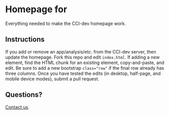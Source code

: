 # Homepage for [](https://cci-dev.org)

Everything needed to make the CCI-dev homepage work.

## Instructions

If you add or remove an app/analysis/etc. from the CCI-dev server, then update
the homepage. Fork this repo and edit `index.html`. If adding a new element,
find the HTML chunk for an existing element, copy-and-paste, and edit. Be sure
to add a new bootstrap `class="row"` if the final row already has three columns.
Once you have tested the edits (in desktop, half-page, and mobile device modes),
submit a pull request.

## Questions?

[Contact us](mailto:esa@defenders.org).


